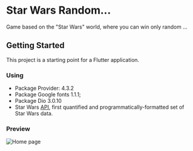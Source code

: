 # Star Wars Random...

Game based on the "Star Wars" world, where you can win only random ...

## Getting Started

This project is a starting point for a Flutter application.

### Using

* Package Provider: 4.3.2
* Package Google fonts 1.1.1;
* Package Dio 3.0.10
* Star Wars [API](https://swapi.dev/), first quantified and
  programmatically-formatted set of Star Wars data.

### Preview

![Home page](https://i.ibb.co/zbgtFjz/Screenshot-1608620379.png)

